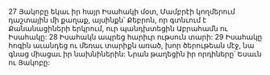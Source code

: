 27 Յակոբը եկաւ իր հայր Իսահակի մօտ, Մամբրէի կողմերում դաշտային մի քաղաք, այսինքն՝ Քեբրոն, որ գտնւում է Քանանացիների երկրում, ուր պանդխտեցին Աբրահամն ու Իսահակը: 28 Իսահակն ապրեց հարիւր ութսուն տարի: 29 Իսահակը հոգին աւանդեց ու մեռաւ տարիքն առած, խոր ծերութեան մէջ, նա գնաց միացաւ իր նախնիներին: Նրան թաղեցին իր որդիները՝ Եսաւն ու Յակոբը:
